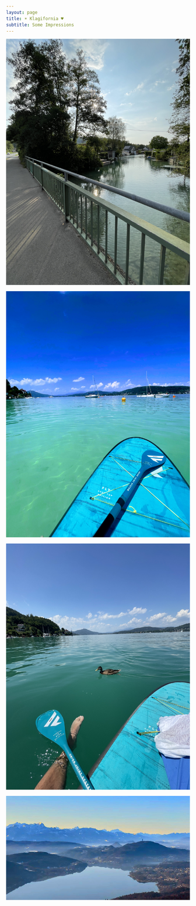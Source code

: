 ```yaml
---
layout: page
title: ☀️ Klagifornia ♥️
subtitle: Some Impressions
---
```

![klagifornia-venice](img/klagifornia_venice.jpg)

![paddle](img/paddle_01.jpg) 

![paddle with duck](img/paddle_duck.jpg)

![paddle with duck](img/lake_mountains.jpg)
